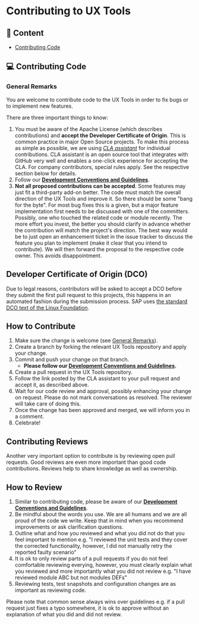 # Contributing to UX Tools
## 📖 Content

 * [Contributing Code](#how-to-contribute)

## 💻 Contributing Code
### General Remarks
You are welcome to contribute code to the UX Tools in order to fix bugs or to implement new features.

There are three important things to know:

1. You must be aware of the Apache License (which describes contributions) and **accept the Developer Certificate of Origin**. This is common practice in major Open Source projects. To make this process as simple as possible, we are using *[CLA assistant](https://cla-assistant.io/)* for individual contributions. CLA assistant is an open source tool that integrates with GitHub very well and enables a one-click experience for accepting the CLA. For company contributors, special rules apply. See the respective section below for details.
2. Follow our **[Development Conventions and Guidelines](/docs/Guidelines.md)**.
3. **Not all proposed contributions can be accepted**. Some features may just fit a third-party add-on better. The code must match the overall direction of the UX Tools and improve it. So there should be some "bang for the byte". For most bug fixes this is a given, but a major feature implementation first needs to be discussed with one of the committers. Possibly, one who touched the related code or module recently. The more effort you invest, the better you should clarify in advance whether the contribution will match the project's direction. The best way would be to just open an enhancement ticket in the issue tracker to discuss the feature you plan to implement (make it clear that you intend to contribute). We will then forward the proposal to the respective code owner. This avoids disappointment.

## Developer Certificate of Origin (DCO)

Due to legal reasons, contributors will be asked to accept a DCO before they submit the first pull request to this projects, this happens in an automated fashion during the submission process. SAP uses [the standard DCO text of the Linux Foundation](https://developercertificate.org/).

## How to Contribute
1. Make sure the change is welcome (see [General Remarks](#general-remarks)).
1. Create a branch by forking the relevant UX Tools repository and apply your change.
1. Commit and push your change on that branch.
    - **Please follow our [Development Conventions and Guidelines](/docs/Guidelines.md).**
1. Create a pull request in the UX Tools repository.
1. Follow the link posted by the CLA assistant to your pull request and accept it, as described above.
1. Wait for our code review and approval, possibly enhancing your change on request. Please do not mark conversations as resolved. The reviewer will take care of doing this.
1. Once the change has been approved and merged, we will inform you in a comment.
1. Celebrate!

## Contributing Reviews
Another very important option to contribute is by reviewing open pull requests. Good reviews are even more important than good code contributions. Reviews help to share knowledge as well as ownership.

## How to Review
1. Similar to contributing code, please be aware of our **[Development Conventions and Guidelines](/docs/Guidelines.md)**.
2. Be mindful about the words you use. We are all humans and we are all proud of the code we write. Keep that in mind when you recommend improvements or ask clarification questions.
3. Outline what and how you reviewed and what you did not do that you feel important to mention e.g. "I reviewed the unit tests and they cover the corrected functionality, however, I did not manually retry the reported faulty scenario"
4. It is ok to only review parts of a pull requests if you do not feel comfortable reviewing everying, however, you must clearly explain what you reviewed and more importantly what you did not review e.g. "I have reviewed module ABC but not modules DEFs"
5. Reviewing tests, test snapshots and configuration changes are as important as reviewing code.

Please note that common sense always wins over guidelines e.g. if a pull request just fixes a typo somewhere, it is ok to approve without an explanation of what you did and did not review.
